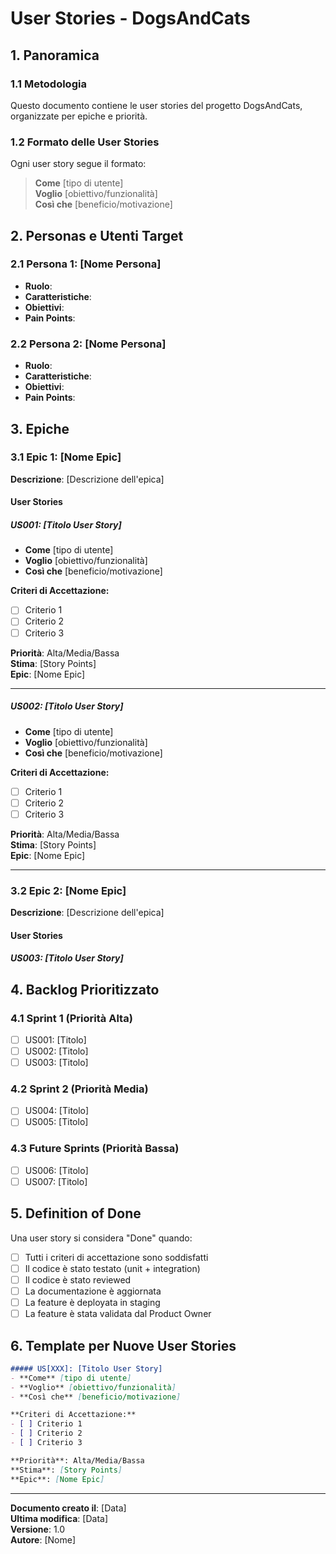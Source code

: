 # User Stories - DogsAndCats

## 1. Panoramica

### 1.1 Metodologia
Questo documento contiene le user stories del progetto DogsAndCats, organizzate per epiche e priorità.

### 1.2 Formato delle User Stories
Ogni user story segue il formato:
> **Come** [tipo di utente]  
> **Voglio** [obiettivo/funzionalità]  
> **Così che** [beneficio/motivazione]

## 2. Personas e Utenti Target

### 2.1 Persona 1: [Nome Persona]
- **Ruolo**: 
- **Caratteristiche**: 
- **Obiettivi**: 
- **Pain Points**: 

### 2.2 Persona 2: [Nome Persona]
- **Ruolo**: 
- **Caratteristiche**: 
- **Obiettivi**: 
- **Pain Points**: 

## 3. Epiche

### 3.1 Epic 1: [Nome Epic]
**Descrizione**: [Descrizione dell'epica]

#### User Stories

##### US001: [Titolo User Story]
- **Come** [tipo di utente]
- **Voglio** [obiettivo/funzionalità]
- **Così che** [beneficio/motivazione]

**Criteri di Accettazione:**
- [ ] Criterio 1
- [ ] Criterio 2
- [ ] Criterio 3

**Priorità**: Alta/Media/Bassa  
**Stima**: [Story Points]  
**Epic**: [Nome Epic]

---

##### US002: [Titolo User Story]
- **Come** [tipo di utente]
- **Voglio** [obiettivo/funzionalità]
- **Così che** [beneficio/motivazione]

**Criteri di Accettazione:**
- [ ] Criterio 1
- [ ] Criterio 2
- [ ] Criterio 3

**Priorità**: Alta/Media/Bassa  
**Stima**: [Story Points]  
**Epic**: [Nome Epic]

---

### 3.2 Epic 2: [Nome Epic]
**Descrizione**: [Descrizione dell'epica]

#### User Stories

##### US003: [Titolo User Story]
<!-- Continua con lo stesso formato -->

## 4. Backlog Prioritizzato

### 4.1 Sprint 1 (Priorità Alta)
- [ ] US001: [Titolo]
- [ ] US002: [Titolo]
- [ ] US003: [Titolo]

### 4.2 Sprint 2 (Priorità Media)
- [ ] US004: [Titolo]
- [ ] US005: [Titolo]

### 4.3 Future Sprints (Priorità Bassa)
- [ ] US006: [Titolo]
- [ ] US007: [Titolo]

## 5. Definition of Done

Una user story si considera "Done" quando:
- [ ] Tutti i criteri di accettazione sono soddisfatti
- [ ] Il codice è stato testato (unit + integration)
- [ ] Il codice è stato reviewed
- [ ] La documentazione è aggiornata
- [ ] La feature è deployata in staging
- [ ] La feature è stata validata dal Product Owner

## 6. Template per Nuove User Stories

```markdown
##### US[XXX]: [Titolo User Story]
- **Come** [tipo di utente]
- **Voglio** [obiettivo/funzionalità]
- **Così che** [beneficio/motivazione]

**Criteri di Accettazione:**
- [ ] Criterio 1
- [ ] Criterio 2
- [ ] Criterio 3

**Priorità**: Alta/Media/Bassa  
**Stima**: [Story Points]  
**Epic**: [Nome Epic]
```

---

**Documento creato il**: [Data]  
**Ultima modifica**: [Data]  
**Versione**: 1.0  
**Autore**: [Nome] 